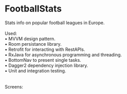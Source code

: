 # FootballStats
Stats info on popular football leagues in Europe.
<br><br>
Used:<br>
• MVVM design pattern.<br>
• Room persistance library.<br>
• Retrofit for interacting with RestAPIs.<br>
• RxJava for asynchronous programming and threading.<br>
• BottomNav to present single tasks.<br>
• Dagger2 dependency injection library.<br>
• Unit and integration testing.<br>
<br>
<br>
Screens:
<br>
<p align="left">
<img src=""/>
<img src=""/>
<img src=""/>
</p>
